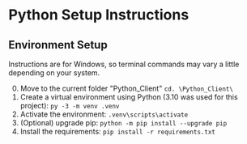 # Python Setup Instructions

## Environment Setup
Instructions are for Windows, so terminal commands may vary a little depending on your system.

0. Move to the current folder "Python_Client" `cd. \Python_Client\`
1. Create a virtual environment using Python (3.10 was used for this project): `py -3 -m venv .venv`
2. Activate the environment: `.venv\scripts\activate`
3. (Optional) upgrade pip: `python -m pip install --upgrade pip`
4. Install the requirements: `pip install -r requirements.txt `
